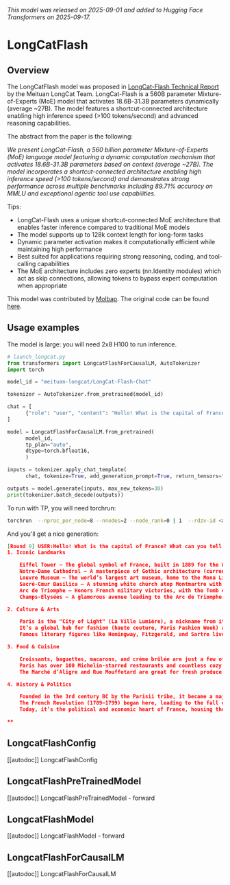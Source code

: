 <!--Copyright 2025 the HuggingFace Team. All rights reserved.

Licensed under the Apache License, Version 2.0 (the "License");
you may not use this file except in compliance with the License.
You may obtain a copy of the License at

    http://www.apache.org/licenses/LICENSE-2.0

Unless required by applicable law or agreed to in writing, software
distributed under the License is distributed on an "AS IS" BASIS,
WITHOUT WARRANTIES OR CONDITIONS OF ANY KIND, either express or implied.
See the License for the specific language governing permissions and
limitations under the License.


⚠️ Note that this file is in Markdown but contain specific syntax for our doc-builder (similar to MDX) that may not be rendered properly in your Markdown viewer.

-->
*This model was released on 2025-09-01 and added to Hugging Face Transformers on 2025-09-17.*

# LongCatFlash

## Overview

The LongCatFlash model was proposed in [LongCat-Flash Technical Report](https://huggingface.co/papers/2509.01322) by the Meituan LongCat Team.
LongCat-Flash is a 560B parameter Mixture-of-Experts (MoE) model that activates 18.6B-31.3B parameters dynamically (average ~27B). The model features a shortcut-connected architecture enabling high inference speed (>100 tokens/second) and advanced reasoning capabilities.

The abstract from the paper is the following:

*We present LongCat-Flash, a 560 billion parameter Mixture-of-Experts (MoE) language model featuring a dynamic computation mechanism that activates 18.6B-31.3B parameters based on context (average ~27B). The model incorporates a shortcut-connected architecture enabling high inference speed (>100 tokens/second) and demonstrates strong performance across multiple benchmarks including 89.71% accuracy on MMLU and exceptional agentic tool use capabilities.*

Tips:

- LongCat-Flash uses a unique shortcut-connected MoE architecture that enables faster inference compared to traditional MoE models
- The model supports up to 128k context length for long-form tasks
- Dynamic parameter activation makes it computationally efficient while maintaining high performance
- Best suited for applications requiring strong reasoning, coding, and tool-calling capabilities
- The MoE architecture includes zero experts (nn.Identity modules) which act as skip connections, allowing tokens to bypass expert computation when appropriate

This model was contributed by [Molbap](https://huggingface.co/Molbap).
The original code can be found [here](https://huggingface.co/meituan-longcat/LongCat-Flash-Chat).

## Usage examples

The model is large: you will need 2x8 H100 to run inference.
```python
# launch_longcat.py
from transformers import LongcatFlashForCausalLM, AutoTokenizer
import torch

model_id = "meituan-longcat/LongCat-Flash-Chat"

tokenizer = AutoTokenizer.from_pretrained(model_id)

chat = [
      {"role": "user", "content": "Hello! What is the capital of France? What can you tell me about it?"},
]

model = LongcatFlashForCausalLM.from_pretrained(
      model_id,
      tp_plan="auto",
      dtype=torch.bfloat16,
      )

inputs = tokenizer.apply_chat_template(
      chat, tokenize=True, add_generation_prompt=True, return_tensors="pt").to(model.device)

outputs = model.generate(inputs, max_new_tokens=30)
print(tokenizer.batch_decode(outputs))
```

To run with TP, you will need torchrun:

```bash
torchrun  --nproc_per_node=8 --nnodes=2 --node_rank=0 | 1  --rdzv-id <an_id> --rdzv-backend c10d --rdzv-endpoint $NODE_ID:$NODE_PORT  --log-dir ./logs_longcat launch_longcat.py
```

And you'll get a nice generation:
```json
[Round 0] USER:Hello! What is the capital of France? What can you tell me about it? ASSISTANT:Hello! 😊 The capital of France is Paris, one of the most famous and beloved cities in the world. Here’s a quick overview of what makes Paris special:
1. Iconic Landmarks

    Eiffel Tower – The global symbol of France, built in 1889 for the World's Fair.
    Notre-Dame Cathedral – A masterpiece of Gothic architecture (currently under restoration after the 2019 fire).
    Louvre Museum – The world’s largest art museum, home to the Mona Lisa and Venus de Milo.
    Sacré-Cœur Basilica – A stunning white church atop Montmartre with panoramic views.
    Arc de Triomphe – Honors French military victories, with the Tomb of the Unknown Soldier beneath it.
    Champs-Élysées – A glamorous avenue leading to the Arc de Triomphe, lined with shops and cafés.

2. Culture & Arts

    Paris is the "City of Light" (La Ville Lumière), a nickname from its early adoption of street lighting and its role as a center of enlightenment.
    It’s a global hub for fashion (haute couture, Paris Fashion Week) and art (Impressionism, Picasso, Dali).
    Famous literary figures like Hemingway, Fitzgerald, and Sartre lived and wrote here.

3. Food & Cuisine

    Croissants, baguettes, macarons, and crème brûlée are just a few of its culinary delights.
    Paris has over 100 Michelin-starred restaurants and countless cozy bistros.
    The Marché d’Aligre and Rue Mouffetard are great for fresh produce and local flavors.

4. History & Politics

    Founded in the 3rd century BC by the Parisii tribe, it became a major European city under the Romans.
    The French Revolution (1789–1799) began here, leading to the fall of the monarchy.
    Today, it’s the political and economic heart of France, housing the French President’s residence (Élysée Palace) and the National Assembly.

**
```

## LongcatFlashConfig

[[autodoc]] LongcatFlashConfig

## LongcatFlashPreTrainedModel

[[autodoc]] LongcatFlashPreTrainedModel
    - forward

## LongcatFlashModel

[[autodoc]] LongcatFlashModel
    - forward

## LongcatFlashForCausalLM

[[autodoc]] LongcatFlashForCausalLM
